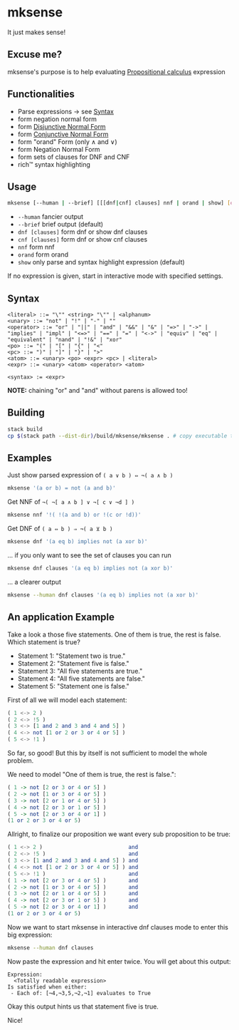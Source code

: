 # mksense

It just makes sense!


## Excuse me?

mksense's purpose is to help evaluating [Propositional
calculus](https://en.wikipedia.org/wiki/Propositional_calculus) expression

## Functionalities

- Parse expressions -> see [Syntax](#syntax)
- form negation normal form
- form [Disjunctive Normal Form](https://en.wikipedia.org/wiki/Disjunctive_normal_form)
- form [Conjunctive Normal Form](https://en.wikipedia.org/wiki/Conjunctive_normal_form)
- form "orand" Form (only &and; and &or;)
- form Negation Normal Form
- form sets of clauses for DNF and CNF
- rich&trade; syntax highlighting

## Usage

```sh
mksense [--human | --brief] [[[dnf|cnf] clauses] nnf | orand | show] [expression]
```

- ```--human``` fancier output
- ```--brief``` brief output (default)
- ```dnf [clauses]``` form dnf or show dnf clauses
- ```cnf [clauses]``` form dnf or show cnf clauses
- ```nnf``` form nnf
- ```orand``` form orand
- ```show``` only parse and syntax highlight expression (default)

If no expression is given, start in interactive mode with specified settings.

## Syntax

``` ebnf
<literal> ::= "\"" <string> "\"" | <alphanum>
<unary> ::= "not" | "!" | "-" | ""
<operator> ::= "or" | "||" | "and" | "&&" | "&" | "=>" | "->" | "implies" | "impl" | "<=>" | "==" | "=" | "<->" | "equiv" | "eq" | "equivalent" | "nand" | "!&" | "xor"
<po> ::= "(" | "[" | "{" | "<"
<pc> ::= ")" | "]" | "}" | ">"
<atom> ::= <unary> <po> <expr> <pc> | <literal>
<expr> ::= <unary> <atom> <operator> <atom>

<syntax> := <expr>
```

**NOTE:** chaining "or" and "and" without parens is allowed too!

## Building

``` sh
stack build
cp $(stack path --dist-dir)/build/mksense/mksense . # copy executable to our workdirectory
```


## Examples

Just show parsed expression of ```( a ∨ b ) ⇔ ¬( a ∧ b )```
``` sh
mksense '(a or b) = not (a and b)'
```

Get NNF of ```¬( ¬[ a ∧ b ] ∨ ¬[ c ∨ ¬d ] )```

``` sh
mksense nnf '!( !(a and b) or !(c or !d))'
 ```
 
 Get DNF of ```( a ⇔ b ) ⇒ ¬( a ⊻ b )```
``` sh
mksense dnf '(a eq b) implies not (a xor b)'
 ```
 
... if you only want to see the set of clauses you can run
``` sh
mksense dnf clauses '(a eq b) implies not (a xor b)'
 ```

... a clearer output 
``` sh
mksense --human dnf clauses '(a eq b) implies not (a xor b)'
 ```
 
 
## An application Example

Take a look a those five statements. One of them is true, the rest is false.
Which statement is true?

- Statement 1: "Statement two is true."
- Statement 2: "Statement five is false."
- Statement 3: "All five statements are true."
- Statement 4: "All five statements are false."
- Statement 5: "Statement one is false."

First of all we will model each statement:

``` haskell
( 1 <-> 2 )
( 2 <-> !5 )
( 3 <-> [1 and 2 and 3 and 4 and 5] )
( 4 <-> not [1 or 2 or 3 or 4 or 5] )
( 5 <-> !1 )
```

So far, so good! But this by itself is not sufficient to model the whole
problem.

We need to model "One of them is true, the rest is false.":
``` haskell
( 1 -> not [2 or 3 or 4 or 5] )
( 2 -> not [1 or 3 or 4 or 5] )
( 3 -> not [2 or 1 or 4 or 5] )
( 4 -> not [2 or 3 or 1 or 5] )
( 5 -> not [2 or 3 or 4 or 1] )
(1 or 2 or 3 or 4 or 5)
```

Allright, to finalize our proposition we want every sub proposition to be true:

``` haskell
( 1 <-> 2 )                           and
( 2 <-> !5 )                          and
( 3 <-> [1 and 2 and 3 and 4 and 5] ) and 
( 4 <-> not [1 or 2 or 3 or 4 or 5] ) and
( 5 <-> !1 )                          and
( 1 -> not [2 or 3 or 4 or 5] )       and
( 2 -> not [1 or 3 or 4 or 5] )       and
( 3 -> not [2 or 1 or 4 or 5] )       and
( 4 -> not [2 or 3 or 1 or 5] )       and
( 5 -> not [2 or 3 or 4 or 1] )       and
(1 or 2 or 3 or 4 or 5)
```

Now we want to start mksense in interactive dnf clauses mode to enter this big
expression:

``` sh
mksense --human dnf clauses
```

Now paste the expression and hit enter twice.
You will get about this output:

``` text
Expression:
  <Totally readable expression>
Is satisfied when either:
 - Each of: [¬4,¬3,5,¬2,¬1] evaluates to True
```

Okay this output hints us that statement five is true.

Nice!

